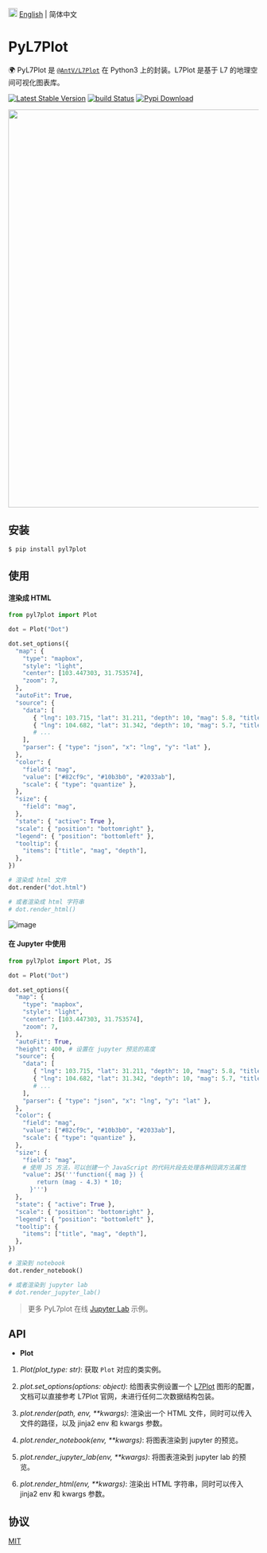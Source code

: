<img src="https://gw.alipayobjects.com/zos/antfincdn/R8sN%24GNdh6/language.svg" width="18"> [English](./README.md) | 简体中文

# PyL7Plot

🌍 PyL7Plot 是 [`@AntV/L7Plot`](https://github.com/antvis/L7Plot) 在 Python3 上的封装。L7Plot 是基于 L7 的地理空间可视化图表库。

[![Latest Stable Version](https://img.shields.io/pypi/v/pyl7plot.svg)](https://pypi.python.org/pypi/pyl7plot)
[![build Status](https://github.com/hustcc/pyl7plot/workflows/build/badge.svg?branch=main)](https://github.com/hustcc/pyl7plot/actions?query=workflow%3Abuild)
[![Pypi Download](https://img.shields.io/pypi/dm/pyl7plot)](https://pypi.python.org/pypi/pyl7plot)

<div align="center">
  <img src="https://user-images.githubusercontent.com/26923747/160286530-aec01c97-a56b-4ea9-9fc6-f245d8f7b871.png" width="800">
</div>

## 安装

```bash
$ pip install pyl7plot
```

## 使用

#### **渲染成 HTML**

```py
from pyl7plot import Plot

dot = Plot("Dot")

dot.set_options({
  "map": {
    "type": "mapbox",
    "style": "light",
    "center": [103.447303, 31.753574],
    "zoom": 7,
  },
  "autoFit": True,
  "source": {
    "data": [
       { "lng": 103.715, "lat": 31.211, "depth": 10, "mag": 5.8, "title": "M 5.8 - eastern Sichuan, China" },
       { "lng": 104.682, "lat": 31.342, "depth": 10, "mag": 5.7, "title": "M 5.7 - eastern Sichuan, China" },
       # ...
    ],
    "parser": { "type": "json", "x": "lng", "y": "lat" },
  },
  "color": {
    "field": "mag",
    "value": ["#82cf9c", "#10b3b0", "#2033ab"],
    "scale": { "type": "quantize" },
  },
  "size": {
    "field": "mag",
  },
  "state": { "active": True },
  "scale": { "position": "bottomright" },
  "legend": { "position": "bottomleft" },
  "tooltip": {
    "items": ["title", "mag", "depth"],
  },
})

# 渲染成 html 文件
dot.render("dot.html")

# 或者渲染成 html 字符串
# dot.render_html()
```

![image](https://gw.alipayobjects.com/zos/antfincdn/Yn%24QslMAWP/20220326145659.jpg)

#### **在 Jupyter 中使用**

```py
from pyl7plot import Plot, JS

dot = Plot("Dot")

dot.set_options({
  "map": {
    "type": "mapbox",
    "style": "light",
    "center": [103.447303, 31.753574],
    "zoom": 7,
  },
  "autoFit": True,
  "height": 400, # 设置在 jupyter 预览的高度
  "source": {
    "data": [
       { "lng": 103.715, "lat": 31.211, "depth": 10, "mag": 5.8, "title": "M 5.8 - eastern Sichuan, China" },
       { "lng": 104.682, "lat": 31.342, "depth": 10, "mag": 5.7, "title": "M 5.7 - eastern Sichuan, China" },
       # ...
    ],
    "parser": { "type": "json", "x": "lng", "y": "lat" },
  },
  "color": {
    "field": "mag",
    "value": ["#82cf9c", "#10b3b0", "#2033ab"],
    "scale": { "type": "quantize" },
  },
  "size": {
    "field": "mag",
    # 使用 JS 方法，可以创建一个 JavaScript 的代码片段去处理各种回调方法属性
    "value": JS('''function({ mag }) {
        return (mag - 4.3) * 10;
      }''')
  },
  "state": { "active": True },
  "scale": { "position": "bottomright" },
  "legend": { "position": "bottomleft" },
  "tooltip": {
    "items": ["title", "mag", "depth"],
  },
})

# 渲染到 notebook
dot.render_notebook()

# 或者渲染到 jupyter lab
# dot.render_jupyter_lab()
```

> 更多 PyL7plot 在线 [Jupyter Lab](https://colab.research.google.com/drive/11gTHsZ5Xg31jjJUJWEt5PkZv0VE9qyAG?usp=sharing) 示例。

## API

- **Plot**

1. _Plot(plot_type: str)_: 获取 `Plot` 对应的类实例。

2. _plot.set_options(options: object)_: 给图表实例设置一个 [L7Plot](https://l7plot.antv.vision/) 图形的配置，文档可以直接参考 L7Plot 官网，未进行任何二次数据结构包装。

3. _plot.render(path, env, \*\*kwargs)_: 渲染出一个 HTML 文件，同时可以传入文件的路径，以及 jinja2 env 和 kwargs 参数。

4. _plot.render_notebook(env, \*\*kwargs)_: 将图表渲染到 jupyter 的预览。

5. _plot.render_jupyter_lab(env, \*\*kwargs)_: 将图表渲染到 jupyter lab 的预览。

6. _plot.render_html(env, \*\*kwargs)_: 渲染出 HTML 字符串，同时可以传入 jinja2 env 和 kwargs 参数。

## 协议

[MIT](./LICENSE)
